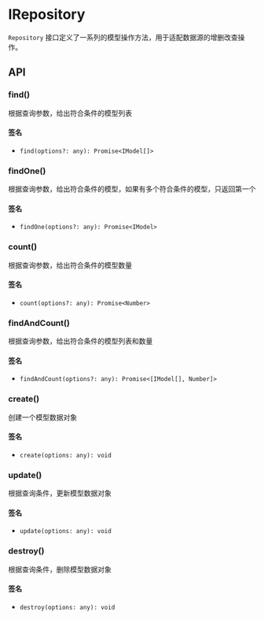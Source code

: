 # IRepository

`Repository` 接口定义了一系列的模型操作方法，用于适配数据源的增删改查操作。

## API 

### find()

根据查询参数，给出符合条件的模型列表

#### 签名

- `find(options?: any): Promise<IModel[]>`

### findOne()

根据查询参数，给出符合条件的模型，如果有多个符合条件的模型，只返回第一个

#### 签名 

- `findOne(options?: any): Promise<IModel>`


### count()

根据查询参数，给出符合条件的模型数量

#### 签名

- `count(options?: any): Promise<Number>`

### findAndCount()

根据查询参数，给出符合条件的模型列表和数量

#### 签名

- `findAndCount(options?: any): Promise<[IModel[], Number]>`

### create()

创建一个模型数据对象

#### 签名

- `create(options: any): void`

### update()

根据查询条件，更新模型数据对象

#### 签名

- `update(options: any): void`

### destroy()

根据查询条件，删除模型数据对象

#### 签名

- `destroy(options: any): void`
